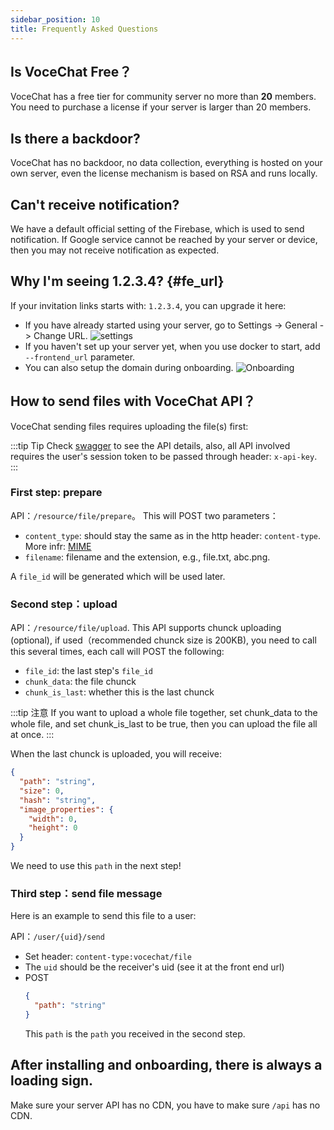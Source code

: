 ```yaml
---
sidebar_position: 10
title: Frequently Asked Questions
---
```


## Is VoceChat Free？

VoceChat has a free tier for community server no more than **20** members. You need to purchase a license if your server is larger than 20 members.

## Is there a backdoor?

VoceChat has no backdoor, no data collection, everything is hosted on your own server, even the license mechanism is based on RSA and runs locally.

## Can't receive notification?

We have a default official setting of the Firebase, which is used to send notification. If Google service cannot be reached by your server or device, then you may not receive notification as expected.

## Why I'm seeing 1.2.3.4? {#fe_url}

If your invitation links starts with: `1.2.3.4`, you can upgrade it here:

- If you have already started using your server, go to Settings -> General -> Change URL.
![settings](image/fe.url.setting.admin.png)
- If you haven't set up your server yet, when you use docker to start, add `--frontend_url` parameter.
- You can also setup the domain during onboarding.
![Onboarding](image/fe.url.setting.invite.png)



## How to send files with VoceChat API？

VoceChat sending files requires uploading the file(s) first:

:::tip Tip
Check [swagger](/api-doc) to see the API details, also, all API involved requires the user's session token to be passed through header: `x-api-key`.
:::

### First step: prepare

API：`/resource/file/prepare`。
This will POST two parameters：
- `content_type`: should stay the same as in the http header: `content-type`. More infr: [MIME](https://developer.mozilla.org/en-US/docs/Web/HTTP/Basics_of_HTTP/MIME_types)
- `filename`: filename and the extension, e.g., file.txt, abc.png.

A `file_id` will be generated which will be used later.

### Second step：upload
API：`/resource/file/upload`.
This API supports chunck uploading (optional), if used（recommended chunck size is 200KB), you need to call this several times, each call will POST the following:

- `file_id`: the last step's `file_id`
- `chunk_data`: the file chunck
- `chunk_is_last`: whether this is the last chunck


:::tip 注意
If you want to upload a whole file together, set chunk_data to the whole file, and set chunk_is_last to be true, then you can upload the file all at once.
:::

When the last chunck is uploaded, you will receive:
``` json
{
  "path": "string",
  "size": 0,
  "hash": "string",
  "image_properties": {
    "width": 0,
    "height": 0
  }
}
```
We need to use this `path` in the next step!

### Third step：send file message

Here is an example to send this file to a user:

API：`/user/{uid}/send`
- Set header: `content-type:vocechat/file`
- The `uid` should be the receiver's uid (see it at the front end url)
- POST
  ``` json
  {
    "path": "string"
  }
  ```
  This `path` is the `path` you received in the second step.

## After installing and onboarding, there is always a loading sign.

Make sure your server API has no CDN, you have to make sure `/api` has no CDN.
